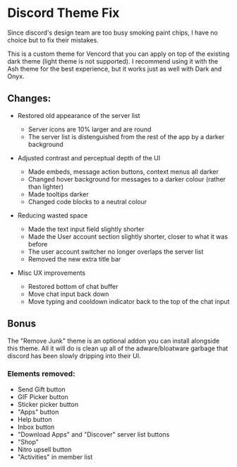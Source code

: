 
# Discord Theme Fix

Since discord's design team are too busy smoking paint chips, I have no choice but to fix their mistakes.

This is a custom theme for Vencord that you can apply on top of the existing dark theme (light theme is not supported). I recommend using it with the Ash theme for the best experience, but it works just as well with Dark and Onyx.

## Changes:
 - Restored old appearance of the server list
    - Server icons are 10% larger and are round
    - The server list is distenguished from the rest of the app by a darker background

 - Adjusted contrast and perceptual depth of the UI
    - Made embeds, message action buttons, context menus all darker
    - Changed hover background for messages to a darker colour (rather than lighter)
    - Made tooltips darker
    - Changed code blocks to a neutral colour
    
 - Reducing wasted space
    - Made the text input field slightly shorter
    - Made the User account section slightly shorter, closer to what it was before
    - The user account switcher no longer overlaps the server list
    - Removed the new extra title bar

 - Misc UX improvements
    - Restored bottom of chat buffer
    - Move chat input back down
    - Move typing and cooldown indicator back to the top of the chat input

## Bonus

The "Remove Junk" theme is an optional addon you can install alongside this theme. All it will do is clean up all of the adware/bloatware garbage that discord has been slowly dripping into their UI.

### Elements removed:
 - Send Gift button
 - GIF Picker button
 - Sticker picker button
 - "Apps" button
 - Help button
 - Inbox button
 - "Download Apps" and "Discover" server list buttons
 - "Shop"
 - Nitro upsell button
 - "Activities" in member list
